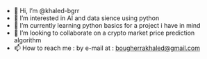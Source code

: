 - 👋 Hi, I’m @khaled-bgrr
- 👀 I’m interested in AI and data sience using python
- 🌱 I’m currently learning python basics for a project i have in mind
- 💞️ I’m looking to collaborate on a crypto market price prediction algorithm
- 📫 How to reach me : by e-mail at : bougherrakhaled@gmail.com

<!---
khaled-bgrr/khaled-bgrr is a ✨ special ✨ repository because its `README.md` (this file) appears on your GitHub profile.
You can click the Preview link to take a look at your changes.
--->
